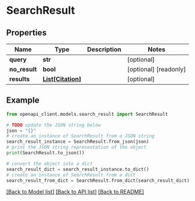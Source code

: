 # SearchResult


## Properties

Name | Type | Description | Notes
------------ | ------------- | ------------- | -------------
**query** | **str** |  | [optional] 
**no_result** | **bool** |  | [optional] [readonly] 
**results** | [**List[Citation]**](Citation.md) |  | [optional] 

## Example

```python
from openapi_client.models.search_result import SearchResult

# TODO update the JSON string below
json = "{}"
# create an instance of SearchResult from a JSON string
search_result_instance = SearchResult.from_json(json)
# print the JSON string representation of the object
print(SearchResult.to_json())

# convert the object into a dict
search_result_dict = search_result_instance.to_dict()
# create an instance of SearchResult from a dict
search_result_from_dict = SearchResult.from_dict(search_result_dict)
```
[[Back to Model list]](../README.md#documentation-for-models) [[Back to API list]](../README.md#documentation-for-api-endpoints) [[Back to README]](../README.md)



